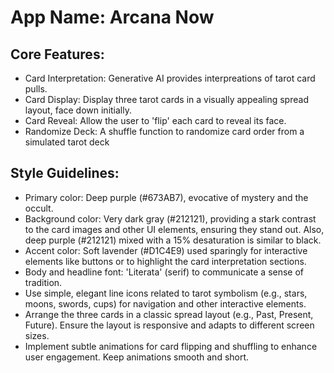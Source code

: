 # **App Name**: Arcana Now

## Core Features:

- Card Interpretation: Generative AI provides interpreations of tarot card pulls.
- Card Display: Display three tarot cards in a visually appealing spread layout, face down initially.
- Card Reveal: Allow the user to 'flip' each card to reveal its face.
- Randomize Deck: A shuffle function to randomize card order from a simulated tarot deck

## Style Guidelines:

- Primary color: Deep purple (#673AB7), evocative of mystery and the occult.
- Background color: Very dark gray (#212121), providing a stark contrast to the card images and other UI elements, ensuring they stand out. Also, deep purple (#212121) mixed with a 15% desaturation is similar to black.
- Accent color: Soft lavender (#D1C4E9) used sparingly for interactive elements like buttons or to highlight the card interpretation sections.
- Body and headline font: 'Literata' (serif) to communicate a sense of tradition.
- Use simple, elegant line icons related to tarot symbolism (e.g., stars, moons, swords, cups) for navigation and other interactive elements.
- Arrange the three cards in a classic spread layout (e.g., Past, Present, Future).  Ensure the layout is responsive and adapts to different screen sizes.
- Implement subtle animations for card flipping and shuffling to enhance user engagement. Keep animations smooth and short.